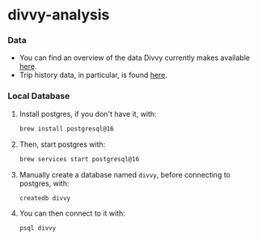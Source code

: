 # divvy-analysis


### Data
- You can find an overview of the data Divvy currently makes available [here](https://divvybikes.com/system-data).
- Trip history data, in particular, is found [here](https://divvy-tripdata.s3.amazonaws.com/index.html).


### Local Database
1. Install postgres, if you don't have it, with:
    ```bash
    brew install postgresql@16
    ```

1. Then, start postgres with:
    ```bash
    brew services start postgresql@16
    ```

1. Manually create a database named `divvy`, before connecting to postgres, with:
    ```bash
    createdb divvy
    ```

1. You can then connect to it with:
    ```bash
    psql divvy
    ```
